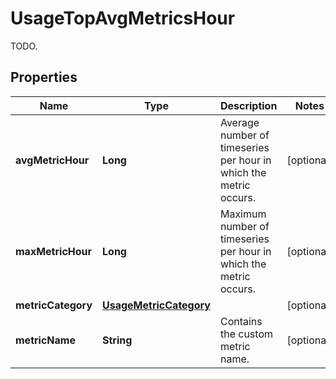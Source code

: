 

# UsageTopAvgMetricsHour

TODO.
## Properties

Name | Type | Description | Notes
------------ | ------------- | ------------- | -------------
**avgMetricHour** | **Long** | Average number of timeseries per hour in which the metric occurs. |  [optional]
**maxMetricHour** | **Long** | Maximum number of timeseries per hour in which the metric occurs. |  [optional]
**metricCategory** | [**UsageMetricCategory**](UsageMetricCategory.md) |  |  [optional]
**metricName** | **String** | Contains the custom metric name. |  [optional]



